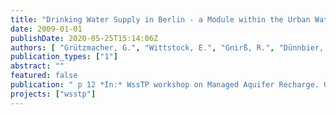 ```yaml
---
title: "Drinking Water Supply in Berlin - a Module within the Urban Water Cycle"
date: 2009-01-01
publishDate: 2020-05-25T15:14:06Z
authors: [ "Grützmacher, G.", "Wittstock, E.", "Gnirß, R.", "Dünnbier, U." ]
publication_types: ["1"]
abstract: ""
featured: false
publication: " p 12 *In:* WssTP workshop on Managed Aquifer Recharge. Graz, Austria. 29.-30.06.2009"
projects: ["wsstp"]
---
```


